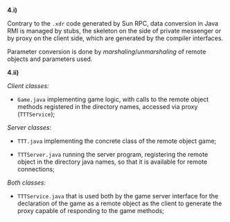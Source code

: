 **4.i)**

Contrary to the `.xdr` code generated by Sun RPC, data conversion in Java RMI is managed by stubs,
the skeleton on the side of private messenger or by proxy on the client side, which are generated by the compiler interfaces.

Parameter conversion is done by *marshaling*/*unmarshaling* of remote objects and parameters used.

**4.ii)**

*Client classes:*

* `Game.java` implementing game logic, with calls to the remote object methods registered in the directory names,
accessed via proxy (`TTTService`);

*Server classes:*

* `TTT.java` implementing the concrete class of the remote object game;

* `TTTServer.java` running the server program, registering the remote object in the directory java names,
so that it is available for remote connections;

*Both classes:*

* `TTTService.java` that is used both by the game server interface for the declaration of the game as a remote object as
the client to generate the proxy capable of responding to the game methods;
